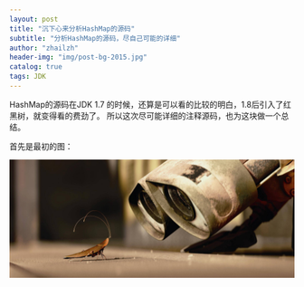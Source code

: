 ```yaml
---
layout: post
title: "沉下心来分析HashMap的源码"
subtitle: "分析HashMap的源码，尽自己可能的详细"
author: "zhailzh"  
header-img: "img/post-bg-2015.jpg"  
catalog: true
tags: JDK  
---
```


HashMap的源码在JDK 1.7 的时候，还算是可以看的比较的明白，1.8后引入了红黑树，就变得看的费劲了。
所以这次尽可能详细的注释源码，也为这块做一个总结。

<!--more-->

首先是最初的图：

![git图片](https://github.com/AndiHappy/andihappy.github.io/blob/master/img/404-bg.jpg)
